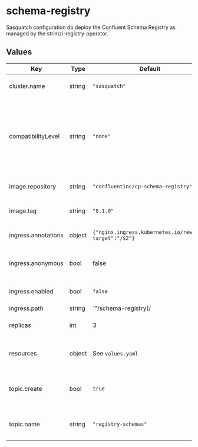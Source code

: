 # schema-registry

Sasquatch configuration do deploy the Confluent Schema Registry as managed by the strimzi-registry-operator.

## Values

| Key | Type | Default | Description |
|-----|------|---------|-------------|
| cluster.name | string | `"sasquatch"` | Name of the Strimzi cluster used by the Schema Registry. |
| compatibilityLevel | string | `"none"` | Compatibility level for the Schema Registry. Options are: none, backward, backward_transitive, forward, forward_transitive, full, and full_transitive. |
| image.repository | string | `"confluentinc/cp-schema-registry"` | Docker image for the Confluent Schema Registry. |
| image.tag | string | `"8.1.0"` | Docker image tag for the Confluent Schema Registry. |
| ingress.annotations | object | `{"nginx.ingress.kubernetes.io/rewrite-target":"/$2"}` | Annotations that will be added to the Ingress resource |
| ingress.anonymous | bool | false | Whether to enable anonymous access to the Schema Registry |
| ingress.enabled | bool | `false` | Whether to enable an ingress for the Schema Registry |
| ingress.path | string | `"/schema-registry(/|$)(.*)"` | Path for the ingress |
| replicas | int | 3 | Number of Schema Registry replicas to deploy. |
| resources | object | See `values.yaml` | Kubernetes requests and limits for the Schema Registry |
| topic.create | bool | `true` | Whether to create the registry topic using a Strimzi KafkaTopic resource. |
| topic.name | string | `"registry-schemas"` | Name of the Kafka topic used by the Schema Registry to store schemas. |
